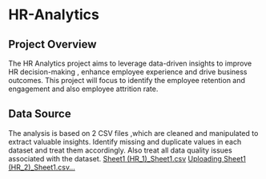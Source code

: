 # HR-Analytics

## Project Overview

The HR Analytics project aims to leverage data-driven insights to improve HR decision-making , enhance employee experience and drive business outcomes. This project will focus to identify the employee retention and engagement and also employee attrition rate.

## Data Source

The analysis is based on 2 CSV files ,which are cleaned and manipulated to extract valuable insights. Identify missing and duplicate values in each dataset and treat them accordingly. Also treat all data quality issues associated with the dataset.
[Sheet1 (HR_1)_Sheet1.csv](https://github.com/user-attachments/files/18522338/Sheet1.HR_1._Sheet1.csv)
[Uploading Sheet1 (HR_2)_Sheet1.csv…]()
